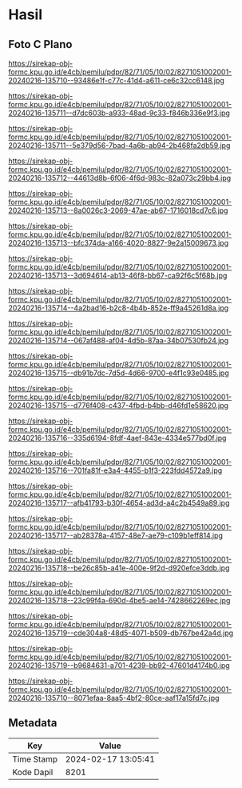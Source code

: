 # Hasil

## Foto C Plano

https://sirekap-obj-formc.kpu.go.id/e4cb/pemilu/pdpr/82/71/05/10/02/8271051002001-20240216-135710--93486e1f-c77c-41d4-a611-ce6c32cc6148.jpg

https://sirekap-obj-formc.kpu.go.id/e4cb/pemilu/pdpr/82/71/05/10/02/8271051002001-20240216-135711--d7dc603b-a933-48ad-9c33-f846b336e9f3.jpg

https://sirekap-obj-formc.kpu.go.id/e4cb/pemilu/pdpr/82/71/05/10/02/8271051002001-20240216-135711--5e379d56-7bad-4a6b-ab94-2b468fa2db59.jpg

https://sirekap-obj-formc.kpu.go.id/e4cb/pemilu/pdpr/82/71/05/10/02/8271051002001-20240216-135712--44613d8b-6f06-4f6d-983c-82a073c29bb4.jpg

https://sirekap-obj-formc.kpu.go.id/e4cb/pemilu/pdpr/82/71/05/10/02/8271051002001-20240216-135713--8a0026c3-2069-47ae-ab67-1716018cd7c6.jpg

https://sirekap-obj-formc.kpu.go.id/e4cb/pemilu/pdpr/82/71/05/10/02/8271051002001-20240216-135713--bfc374da-a166-4020-8827-9e2a15009673.jpg

https://sirekap-obj-formc.kpu.go.id/e4cb/pemilu/pdpr/82/71/05/10/02/8271051002001-20240216-135713--3d694614-ab13-46f8-bb67-ca92f6c5f68b.jpg

https://sirekap-obj-formc.kpu.go.id/e4cb/pemilu/pdpr/82/71/05/10/02/8271051002001-20240216-135714--4a2bad16-b2c8-4b4b-852e-ff9a45261d8a.jpg

https://sirekap-obj-formc.kpu.go.id/e4cb/pemilu/pdpr/82/71/05/10/02/8271051002001-20240216-135714--067af488-af04-4d5b-87aa-34b07530fb24.jpg

https://sirekap-obj-formc.kpu.go.id/e4cb/pemilu/pdpr/82/71/05/10/02/8271051002001-20240216-135715--db91b7dc-7d5d-4d66-9700-e4f1c93e0485.jpg

https://sirekap-obj-formc.kpu.go.id/e4cb/pemilu/pdpr/82/71/05/10/02/8271051002001-20240216-135715--d776f408-c437-4fbd-b4bb-d46fd1e58620.jpg

https://sirekap-obj-formc.kpu.go.id/e4cb/pemilu/pdpr/82/71/05/10/02/8271051002001-20240216-135716--335d6194-8fdf-4aef-843e-4334e577bd0f.jpg

https://sirekap-obj-formc.kpu.go.id/e4cb/pemilu/pdpr/82/71/05/10/02/8271051002001-20240216-135716--701fa81f-e3a4-4455-b1f3-223fdd4572a9.jpg

https://sirekap-obj-formc.kpu.go.id/e4cb/pemilu/pdpr/82/71/05/10/02/8271051002001-20240216-135717--afb41793-b30f-4654-ad3d-a4c2b4549a89.jpg

https://sirekap-obj-formc.kpu.go.id/e4cb/pemilu/pdpr/82/71/05/10/02/8271051002001-20240216-135717--ab28378a-4157-48e7-ae79-c109b1eff814.jpg

https://sirekap-obj-formc.kpu.go.id/e4cb/pemilu/pdpr/82/71/05/10/02/8271051002001-20240216-135718--be26c85b-a41e-400e-9f2d-d920efce3ddb.jpg

https://sirekap-obj-formc.kpu.go.id/e4cb/pemilu/pdpr/82/71/05/10/02/8271051002001-20240216-135718--23c99f4a-690d-4be5-ae14-7428662269ec.jpg

https://sirekap-obj-formc.kpu.go.id/e4cb/pemilu/pdpr/82/71/05/10/02/8271051002001-20240216-135719--cde304a8-48d5-4071-b509-db767be42a4d.jpg

https://sirekap-obj-formc.kpu.go.id/e4cb/pemilu/pdpr/82/71/05/10/02/8271051002001-20240216-135719--b9684631-a701-4239-bb92-47601d4174b0.jpg

https://sirekap-obj-formc.kpu.go.id/e4cb/pemilu/pdpr/82/71/05/10/02/8271051002001-20240216-135710--8071efaa-8aa5-4bf2-80ce-aaf17a15fd7c.jpg


## Metadata

| Key        | Value               |
| ---------- | ------------------- |
| Time Stamp | 2024-02-17 13:05:41 |
| Kode Dapil | 8201                |



